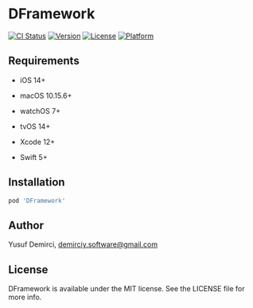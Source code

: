 # DFramework

[![CI Status](https://travis-ci.com/demirciy/D-Framework.svg)](https://travis-ci.com/demirciy/D-Framework)
[![Version](https://img.shields.io/cocoapods/v/DFramework.svg)](https://cocoapods.org/pods/DFramework)
[![License](https://img.shields.io/cocoapods/l/DFramework.svg)](https://cocoapods.org/pods/DFramework)
[![Platform](https://img.shields.io/cocoapods/p/DFramework.svg)](https://cocoapods.org/pods/DFramework)

## Requirements

- iOS 14+
- macOS 10.15.6+
- watchOS 7+
- tvOS 14+

- Xcode 12+
- Swift 5+

## Installation

```ruby
pod 'DFramework'
```

## Author

Yusuf Demirci, demirciy.software@gmail.com

## License

DFramework is available under the MIT license. See the LICENSE file for more info.
